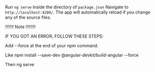 Run `ng serve` inside the directory of `package.json`
Navigate to `http://localhost:4200/`. The app will automatically reload if you change any of the source files.

!!!!!!! Note !!!!!!!!


IF YOU GOT AN ERROR, FOLLOW THESE STEPS:

Add --force at the end of your npm command.

Like npm install --save-dev @angular-devkit/build-angular --force

Then ng serve